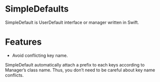 # SimpleDefaults

SimpleDefault is UserDefault interface or manager written in Swift.

# Features

- Avoid conflicting key name.

SimpleDefault automatically attach a prefix to each keys according to Manager’s class name. Thus, you don’t need to be careful about key name conflicts.
